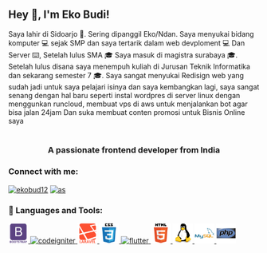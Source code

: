 ## Hey 👋, I'm Eko Budi!


Saya lahir di Sidoarjo 💒. Sering dipanggil Eko/Ndan. Saya menyukai bidang komputer 💻 sejak SMP  dan saya tertarik dalam web devploment 💻  Dan Server ⌨️, Setelah lulus SMA 🎓 Saya masuk di magistra surabaya 🎓. Setelah lulus disana saya menempuh kuliah di Jurusan Teknik Informatika dan sekarang semester 7 🎓.  Saya sangat menyukai Redisign web yang sudah jadi untuk saya pelajari isinya dan saya kembangkan lagi, saya sangat senang dengan hal baru seperti instal wordpres di server linux dengan menggunkan runcloud, membuat vps di aws untuk menjalankan bot agar bisa jalan 24jam Dan suka membuat conten promosi untuk Bisnis Online saya 
<br/>
<br/>

<h3 align="center">A passionate frontend developer from India</h3>

<h3 align="left">Connect with me:</h3>
<p align="left">
<a href="https://instagram.com/ekobud12" target="blank"><img align="center" src="https://raw.githubusercontent.com/rahuldkjain/github-profile-readme-generator/master/src/images/icons/Social/instagram.svg" alt="ekobud12" height="30" width="40" /></a>
<a href="https://auth.geeksforgeeks.org/user/as" target="blank"><img align="center" src="https://raw.githubusercontent.com/rahuldkjain/github-profile-readme-generator/master/src/images/icons/Social/geeks-for-geeks.svg" alt="as" height="30" width="40" /></a>
</p>

<h3 align="left">🔨 Languages and Tools:</h3>
<p align="left"> <a href="https://getbootstrap.com" target="_blank"> <img src="https://raw.githubusercontent.com/devicons/devicon/master/icons/bootstrap/bootstrap-plain-wordmark.svg" alt="bootstrap" width="40" height="40"/> </a> <a href="https://codeigniter.com" target="_blank"> <img src="https://cdn.worldvectorlogo.com/logos/codeigniter.svg" alt="codeigniter" width="40" height="40"/> </a> 
<a href="https://laravel.com/" target="_blank"> <img src="https://raw.githubusercontent.com/devicons/devicon/master/icons/laravel/laravel-plain-wordmark.svg" alt="laravel" width="40" height="40"/> </a>
<a href="https://www.w3schools.com/css/" target="_blank"> <img src="https://raw.githubusercontent.com/devicons/devicon/master/icons/css3/css3-original-wordmark.svg" alt="css3" width="40" height="40"/> </a>  <a href="https://flutter.dev" target="_blank"> <img src="https://www.vectorlogo.zone/logos/flutterio/flutterio-icon.svg" alt="flutter" width="40" height="40"/> </a> <a href="https://www.w3.org/html/" target="_blank"> <img src="https://raw.githubusercontent.com/devicons/devicon/master/icons/html5/html5-original-wordmark.svg" alt="html5" width="40" height="40"/> </a> <a href="https://www.linux.org/" target="_blank"> <img src="https://raw.githubusercontent.com/devicons/devicon/master/icons/linux/linux-original.svg" alt="linux" width="40" height="40"/> </a> <a href="https://www.mysql.com/" target="_blank"> <img src="https://raw.githubusercontent.com/devicons/devicon/master/icons/mysql/mysql-original-wordmark.svg" alt="mysql" width="40" height="40"/> </a> <a href="https://www.php.net" target="_blank"> <img src="https://raw.githubusercontent.com/devicons/devicon/master/icons/php/php-original.svg" alt="php" width="40" height="40"/> </a> </p>